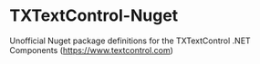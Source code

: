 # TXTextControl-Nuget
Unofficial Nuget package definitions for the TXTextControl .NET Components (https://www.textcontrol.com)
